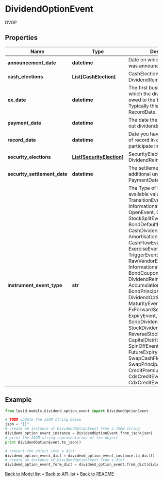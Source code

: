 # DividendOptionEvent

DVOP

## Properties
Name | Type | Description | Notes
------------ | ------------- | ------------- | -------------
**announcement_date** | **datetime** | Date on which the dividend was announced / declared. | [optional] 
**cash_elections** | [**List[CashElection]**](CashElection.md) | CashElection for this DividendReinvestmentEvent | 
**ex_date** | **datetime** | The first business day on which the dividend is not owed to the buying party.  Typically this is T-1 from the RecordDate. | 
**payment_date** | **datetime** | The date the company pays out dividends to shareholders. | 
**record_date** | **datetime** | Date you have to be the holder of record in order to participate in the tender. | [optional] 
**security_elections** | [**List[SecurityElection]**](SecurityElection.md) | SecurityElection for this DividendReinvestmentEvent | 
**security_settlement_date** | **datetime** | The settlement date of the additional units.  Equal to the PaymentDate if not provided. | [optional] 
**instrument_event_type** | **str** | The Type of Event. The available values are: TransitionEvent, InformationalEvent, OpenEvent, CloseEvent, StockSplitEvent, BondDefaultEvent, CashDividendEvent, AmortisationEvent, CashFlowEvent, ExerciseEvent, ResetEvent, TriggerEvent, RawVendorEvent, InformationalErrorEvent, BondCouponEvent, DividendReinvestmentEvent, AccumulationEvent, BondPrincipalEvent, DividendOptionEvent, MaturityEvent, FxForwardSettlementEvent, ExpiryEvent, ScripDividendEvent, StockDividendEvent, ReverseStockSplitEvent, CapitalDistributionEvent, SpinOffEvent, MergerEvent, FutureExpiryEvent, SwapCashFlowEvent, SwapPrincipalEvent, CreditPremiumCashFlowEvent, CdsCreditEvent, CdxCreditEvent | 

## Example

```python
from lusid.models.dividend_option_event import DividendOptionEvent

# TODO update the JSON string below
json = "{}"
# create an instance of DividendOptionEvent from a JSON string
dividend_option_event_instance = DividendOptionEvent.from_json(json)
# print the JSON string representation of the object
print DividendOptionEvent.to_json()

# convert the object into a dict
dividend_option_event_dict = dividend_option_event_instance.to_dict()
# create an instance of DividendOptionEvent from a dict
dividend_option_event_form_dict = dividend_option_event.from_dict(dividend_option_event_dict)
```
[Back to Model list](../README.md#documentation-for-models) &#8226; [Back to API list](../README.md#documentation-for-api-endpoints) &#8226; [Back to README](../README.md)


